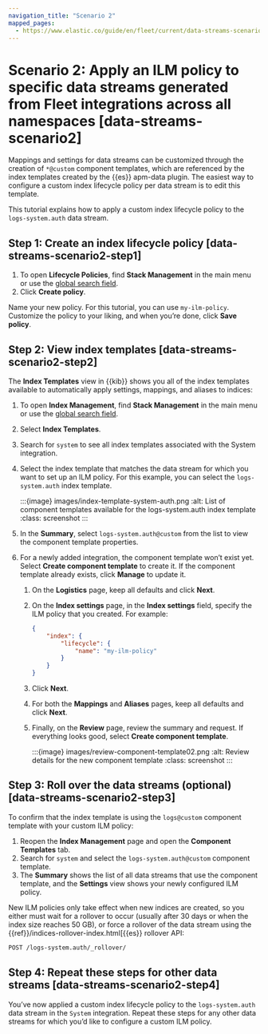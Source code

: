 ```yaml
---
navigation_title: "Scenario 2"
mapped_pages:
  - https://www.elastic.co/guide/en/fleet/current/data-streams-scenario2.html
---
```


# Scenario 2: Apply an ILM policy to specific data streams generated from Fleet integrations across all namespaces [data-streams-scenario2]


Mappings and settings for data streams can be customized through the creation of `*@custom` component templates, which are referenced by the index templates created by the {{es}} apm-data plugin. The easiest way to configure a custom index lifecycle policy per data stream is to edit this template.

This tutorial explains how to apply a custom index lifecycle policy to the `logs-system.auth` data stream.


## Step 1: Create an index lifecycle policy [data-streams-scenario2-step1]

1. To open **Lifecycle Policies**, find **Stack Management** in the main menu or use the [global search field](/get-started/the-stack.md#kibana-navigation-search).
2. Click **Create policy**.

Name your new policy. For this tutorial, you can use `my-ilm-policy`. Customize the policy to your liking, and when you’re done, click **Save policy**.


## Step 2: View index templates [data-streams-scenario2-step2]

The **Index Templates** view in {{kib}} shows you all of the index templates available to automatically apply settings, mappings, and aliases to indices:

1. To open **Index Management**, find **Stack Management** in the main menu or use the [global search field](/get-started/the-stack.md#kibana-navigation-search).
2. Select **Index Templates**.
3. Search for `system` to see all index templates associated with the System integration.
4. Select the index template that matches the data stream for which you want to set up an ILM policy. For this example, you can select the `logs-system.auth` index template.

    :::{image} images/index-template-system-auth.png
    :alt: List of component templates available for the logs-system.auth index template
    :class: screenshot
    :::

5. In the **Summary**, select `logs-system.auth@custom` from the list to view the component template properties.
6. For a newly added integration, the component template won’t exist yet. Select **Create component template** to create it. If the component template already exists, click **Manage** to update it.

    1. On the **Logistics** page, keep all defaults and click **Next**.
    2. On the **Index settings** page, in the **Index settings** field, specify the ILM policy that you created. For example:

        ```json
        {
            "index": {
                "lifecycle": {
                    "name": "my-ilm-policy"
                }
            }
        }
        ```

    3. Click **Next**.
    4. For both the **Mappings** and **Aliases** pages, keep all defaults and click **Next**.
    5. Finally, on the **Review** page, review the summary and request. If everything looks good, select **Create component template**.

        :::{image} images/review-component-template02.png
        :alt: Review details for the new component template
        :class: screenshot
        :::



## Step 3: Roll over the data streams (optional) [data-streams-scenario2-step3]

To confirm that the index template is using the `logs@custom` component template with your custom ILM policy:

1. Reopen the **Index Management** page and open the **Component Templates** tab.
2. Search for `system` and select the `logs-system.auth@custom` component template.
3. The **Summary** shows the list of all data streams that use the component template, and the **Settings** view shows your newly configured ILM policy.

New ILM policies only take effect when new indices are created, so you either must wait for a rollover to occur (usually after 30 days or when the index size reaches 50 GB), or force a rollover of the data stream using the {{ref}}/indices-rollover-index.html[{{es}} rollover API:

```bash
POST /logs-system.auth/_rollover/
```


## Step 4: Repeat these steps for other data streams [data-streams-scenario2-step4]

You’ve now applied a custom index lifecycle policy to the `logs-system.auth` data stream in the `System` integration. Repeat these steps for any other data streams for which you’d like to configure a custom ILM policy.
